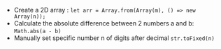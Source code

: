 - Create a 2D array :  ```let arr = Array.from(Array(m), () => new Array(n));```
- Calculate the absolute difference between 2 numbers a and b: ```Math.abs(a - b)```
- Manually set specific number n of digits after decimal ```str.toFixed(n)```
